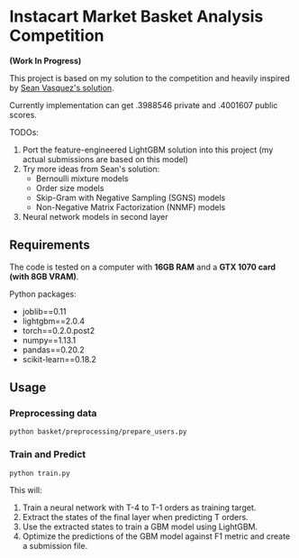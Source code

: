 # Instacart Market Basket Analysis Competition

**(Work In Progress)**

This project is based on my solution to the competition and heavily inspired by
[Sean Vasquez's solution](https://github.com/sjvasquez/instacart-basket-prediction).

Currently implementation can get .3988546 private and .4001607 public scores.

TODOs:

1. Port the feature-engineered LightGBM solution into this project (my actual submissions are based on this model)
2. Try more ideas from Sean's solution:
    * Bernoulli mixture models
    * Order size models
    * Skip-Gram with Negative Sampling (SGNS) models
    * Non-Negative Matrix Factorization (NNMF) models
3. Neural network models in second layer

## Requirements

The code is tested on a computer with **16GB RAM** and a **GTX 1070 card (with 8GB VRAM)**.

Python packages:

* joblib==0.11
* lightgbm==2.0.4
* torch==0.2.0.post2
* numpy==1.13.1
* pandas==0.20.2
* scikit-learn==0.18.2

## Usage

### Preprocessing data

```
python basket/preprocessing/prepare_users.py
```

### Train and Predict

```
python train.py
```

This will:

1. Train a neural network with T-4 to T-1 orders as training target.
2. Extract the states of the final layer when predicting T orders.
3. Use the extracted states to train a GBM model using LightGBM.
4. Optimize the predictions of the GBM model against F1 metric and create a submission file.
